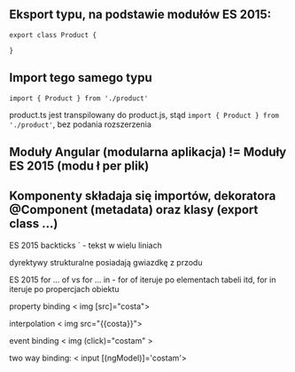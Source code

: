 
## Eksport typu, na podstawie modułów ES 2015:
```
export class Product {

}
```

## Import tego samego typu
```
import { Product } from './product'
```

product.ts jest transpilowany do product.js, stąd `import { Product } from './product'`, bez podania rozszerzenia

## Moduły Angular (modularna aplikacja) != Moduły ES 2015 (modu ł per plik)
 
## Komponenty składaja się importów, dekoratora @Component (metadata) oraz klasy (export class ...)

ES 2015 backticks ` - tekst w wielu liniach

dyrektywy strukturalne posiadają gwiazdkę z przodu

ES 2015 for ... of vs for ... in - for of iteruje po elementach tabeli itd, for in iteruje po propercjach obiektu

property binding < img [src]="costa">

interpolation < img src="{{costa}}"> 

event binding < img (click)="costam" >

two way binding: < input [(ngModel)]='costam'>
